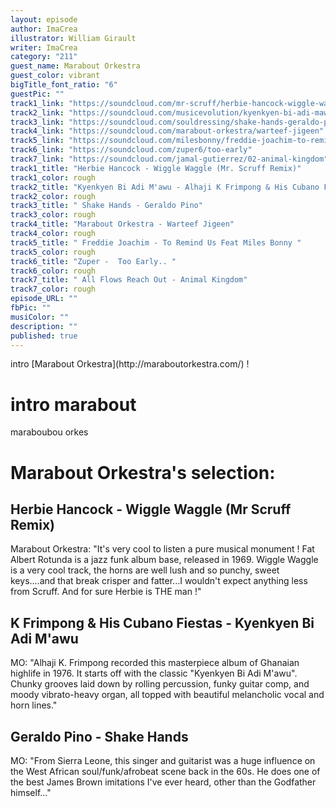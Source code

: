 ```yaml
---
layout: episode
author: ImaCrea
illustrator: William Girault
writer: ImaCrea
category: "211"
guest_name: Marabout Orkestra
guest_color: vibrant
bigTitle_font_ratio: "6"
guestPic: ""
track1_link: "https://soundcloud.com/mr-scruff/herbie-hancock-wiggle-waggle-mr-scruff-remix"
track2_link: "https://soundcloud.com/musicevolution/kyenkyen-bi-adi-mawu-alhaji-k"
track3_link: "https://soundcloud.com/souldressing/shake-hands-geraldo-pino"
track4_link: "https://soundcloud.com/marabout-orkestra/warteef-jigeen"
track5_link: "https://soundcloud.com/milesbonny/freddie-joachim-to-remind-us"
track6_link: "https://soundcloud.com/zuper6/too-early"
track7_link: "https://soundcloud.com/jamal-gutierrez/02-animal-kingdom"
track1_title: "Herbie Hancock - Wiggle Waggle (Mr. Scruff Remix)"
track1_color: rough
track2_title: "Kyenkyen Bi Adi M'awu - Alhaji K Frimpong & His Cubano Fiestas"
track2_color: rough
track3_title: " Shake Hands - Geraldo Pino"
track3_color: rough
track4_title: "Marabout Orkestra - Warteef Jigeen"
track4_color: rough
track5_title: " Freddie Joachim - To Remind Us Feat Miles Bonny "
track5_color: rough
track6_title: "Zuper -  Too Early.. "
track6_color: rough
track7_title: " All Flows Reach Out - Animal Kingdom"
track7_color: rough
episode_URL: ""
fbPic: ""
musiColor: ""
description: ""
published: true
---
```



<p id="introduction"> intro [Marabout Orkestra](http://maraboutorkestra.com/) !
</p>

# intro marabout

maraboubou orkes
 
# Marabout Orkestra's selection:

## Herbie Hancock - Wiggle Waggle (Mr Scruff Remix)

Marabout Orkestra: "It's very cool to listen a pure musical monument ! Fat Albert Rotunda is a jazz funk album base, released in 1969.
Wiggle Waggle is a very cool track, the horns are well lush and so punchy, sweet keys....and that break crisper and fatter...I wouldn't expect anything less from Scruff. And for sure Herbie is THE man !"

## K Frimpong & His Cubano Fiestas - Kyenkyen Bi Adi M'awu

MO: "Alhaji K. Frimpong recorded this masterpiece album of Ghanaian highlife in 1976. It starts off with the classic "Kyenkyen Bi Adi M'awu". Chunky grooves laid down by rolling percussion, funky guitar comp, and moody vibrato-heavy organ, all topped with beautiful melancholic vocal and horn lines."

## Geraldo Pino - Shake Hands

MO: "From Sierra Leone, this singer and guitarist was a huge influence on the West African soul/funk/afrobeat scene back in the 60s. He does one of the best James Brown imitations I've ever heard, other than the Godfather himself..."
